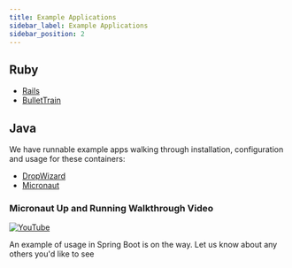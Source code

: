 ```yaml
---
title: Example Applications
sidebar_label: Example Applications
sidebar_position: 2
---
```


## Ruby

- [Rails](https://github.com/prefab-cloud/example-rails-app)
- [BulletTrain](https://github.com/prefab-cloud/example-ruby-bullet-train)

## Java

We have runnable example apps walking through installation, configuration and usage for these containers:

- [DropWizard](https://github.com/prefab-cloud/example-dropwizard-app/)
- [Micronaut](https://github.com/prefab-cloud/example-micronaut-app/)

### Micronaut Up and Running Walkthrough Video

[![YouTube](https://img.youtube.com/vi/pesH3CoiKTs/0.jpg)](https://www.youtube.com/watch?v=pesH3CoiKTs)

An example of usage in Spring Boot is on the way. Let us know about any others you'd like to see
